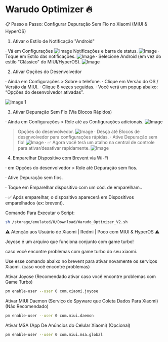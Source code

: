 # Warudo Optimizer 🔥

📋 Passo a Passo: Configurar Depuração Sem Fio no Xiaomi (MIUI & HyperOS)

1. Ativar o Estilo de Notificação "Android"

· Vá em Configurações
![Image](https://github.com/warudotv/Warudo_Optimizer/blob/Screenshots/IMG-20250930-WA0017.jpg)
Notificações e barra de status.
![Image](https://github.com/warudotv/Warudo_Optimizer/blob/Screenshots/IMG-20250930-WA0020.jpg)
· Toque em Estilo das notificações.
![Image](https://github.com/warudotv/Warudo_Optimizer/blob/Screenshots/IMG-20250930-WA0019.jpg)
· Selecione Android (em vez do estilo "Clássico" do MIUI/HyperOS).
![Image](https://github.com/warudotv/Warudo_Optimizer/blob/Screenshots/IMG-20250930-WA0018.jpg)

2. Ativar Opções do Desenvolvedor

· Ainda em Configurações > Sobre o telefone.
· Clique em Versão do OS / Versão da MIUI.
· Clique 8 vezes seguidas.
· Você verá um popup abaixo: “Opções do desenvolvedor ativadas”.

![Image 1](https://github.com/warudotv/Warudo_Optimizer/blob/Screenshots/IMG-20250930-WA0015.jpg)

3. Ativar Depuração Sem Fio (Via Blocos Rápidos)

· Ainda em Configurações > Role até as Configurações adicionais.
![Image](https://github.com/warudotv/Warudo_Optimizer/blob/Screenshots/IMG-20250930-WA0016.jpg)
> Opções do desenvolvedor.
![Image](https://github.com/warudotv/Warudo_Optimizer/blob/Screenshots/IMG-20250930-WA0014.jpg)
· Desça até Blocos de desenvolvedor para configurações rápidas.
· Ative Depuração sem fio!
![Image](https://github.com/warudotv/Warudo_Optimizer/blob/Screenshots/IMG-20250930-WA0021.jpg)
· ✅ Agora você terá um atalho na central de controle para ativar/desativar rapidamente.
![Image](https://github.com/warudotv/Warudo_Optimizer/blob/Screenshots/IMG-20250930-WA0022.jpg)


4. Emparelhar Dispositivo com Brevent via Wi-Fi

· em Opções do desenvolvedor > Role até Depuração sem fios.

· Ative Depuração sem fios.

· Toque em Emparelhar dispositivo com um cód. de emparelham..

· ✅ Após emparelhar, o dispositivo aparecerá em Dispositivos emparelhados (ex: brevent).


Comando Para Executar o Script:
```bash
sh /storage/emulated/0/Download/Warudo_Optimizer_V2.sh

```
⚠️ Atenção aos Usuário de Xiaomi | Redmi | Poco com MIUI & HyperOS ⚠️

Joyose é um arquivo que funciona conjunto com game turbo! 

caso você encontre problemas com game turbo do seu xiaomi.

Use esse comando abaixo no brevent para ativar novamente os serviços Xiaomi. (caso você encontre problemas)

Ativar Joyose (Recomendado ativar caso você encontre problemas com Game Turbo)
```bash
pm enable-user --user 0 com.xiaomi.joyose
```
Ativar MIUI Daemon (Serviço de Spyware que Coleta Dados Para Xiaomi) (Não Recomendado)
```bash
pm enable-user --user 0 com.miui.daemon
```
Ativar MSA (App De Anúncios do Celular Xiaomi) (Opcional)
```bash
pm enable-user --user 0 com.miui.msa.global
